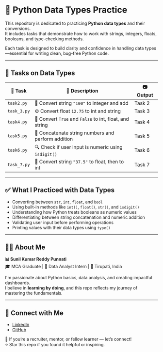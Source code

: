 # 🧠 Python Data Types Practice

This repository is dedicated to practicing **Python data types** and their conversions.  
It includes  tasks that demonstrate how to work with strings, integers, floats, booleans, and type-checking methods.

Each task is designed to build clarity and confidence in handling data types—essential for writing clean, bug-free Python code.

---

## 📂 Tasks on Data Types

| 🧪 Task       | 📄 Description                                                  | 📷 Output |
|--------------|------------------------------------------------------------------|-----------|
| `task2.py`   | 🔢 Convert string `"100"` to integer and add                     | Task 2    |
| `task_3.py`  | ⚙️ Convert float `12.75` to int and string                       | Task 3    |
| `task4.py`   | 🔁 Convert `True` and `False` to int, float, and string          | Task 4    |
| `task5.py`   | 🔗 Concatenate string numbers and perform addition               | Task 5    |
| `task6.py`   | 🔍 Check if user input is numeric using `isdigit()`              | Task 6    |
| `task_7.py`  | 🔄 Convert string `"37.5"` to float, then to int                 | Task 7    |

---

## ✅ What I Practiced with Data Types

- Converting between `str`, `int`, `float`, and `bool`  
- Using built-in methods like `int()`, `float()`, `str()`, and `isdigit()`  
- Understanding how Python treats booleans as numeric values  
- Differentiating between string concatenation and numeric addition  
- Validating user input before performing operations  
- Printing values with their data types using `type()`

---

## 👨‍💻 About Me

**📊 Sunil Kumar Reddy Punnati**  
🎓 MCA Graduate | 💼 Data Analyst Intern | 📍 Tirupati, India  

I'm passionate about Python basics, data analysis, and creating impactful dashboards.  
I believe in **learning by doing**, and this repo reflects my journey of mastering the fundamentals.

---

## 🔗 Connect with Me

- [LinkedIn](https://www.linkedin.com/in/sunil-kumar-reddy-punnati)  
- [GitHub](https://github.com/yourusername)

🙌 If you’re a recruiter, mentor, or fellow learner — let’s connect!  
⭐ Star this repo if you found it helpful or inspiring.

